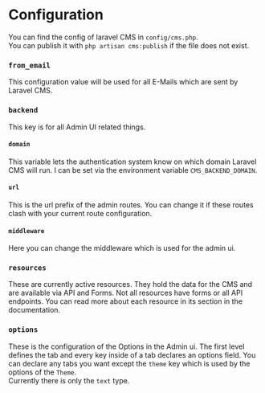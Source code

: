 # Configuration

You can find the config of laravel CMS in `config/cms.php`.  
You can publish it with `php artisan cms:publish` if the file does not exist.

### `from_email`
This configuration value will be used for all E-Mails which are sent by Laravel CMS.

### `backend`
This key is for all Admin UI related things.

#### `domain`
This variable lets the authentication system know on which domain Laravel CMS will run.
I can be set via the environment variable `CMS_BACKEND_DOMAIN`.

#### `url`
This is the url prefix of the admin routes. You can change it if these routes clash with your 
current route configuration.

#### `middleware`
Here you can change the middleware which is used for the admin ui.

### `resources`
These are currently active resources. 
They hold the data for the CMS and are available via API and Forms.
Not all resources have forms or all API endpoints. 
You can read more about each resource in its section in the documentation.

### `options`
These is the configuration of the Options in the Admin ui. The first level defines the tab 
and every key inside of a tab declares an options field. You can declare any tabs 
you want except the `theme` key which is used by the options of the `Theme`.  
Currently there is only the `text` type.
